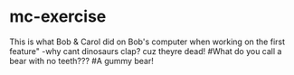
# mc-exercise
This is what Bob & Carol did on Bob's computer when working on the first feature"
-why cant dinosaurs clap?  cuz theyre dead! 
#What do you call a bear with no teeth???
#A gummy bear!
